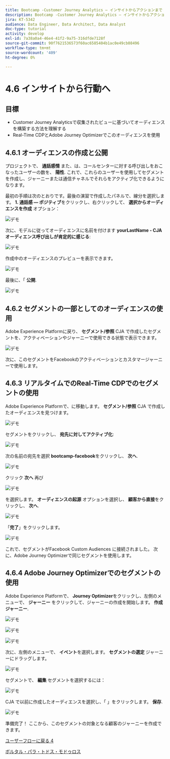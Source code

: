 ```yaml
---
title: Bootcamp -Customer Journey Analytics — インサイトからアクションまで
description: Bootcamp -Customer Journey Analytics — インサイトからアクションまで
jira: KT-5342
audience: Data Engineer, Data Architect, Data Analyst
doc-type: tutorial
activity: develop
exl-id: 7a38a0a4-46e4-41f2-9a75-316dfde7128f
source-git-commit: 90f7621536573f60ac6585404b1ac0e49cb08496
workflow-type: tm+mt
source-wordcount: '409'
ht-degree: 0%

---
```


# 4.6 インサイトから行動へ

## 目標

- Customer Journey Analyticsで収集されたビューに基づいてオーディエンスを構築する方法を理解する
- Real-Time CDPとAdobe Journey Optimizerでこのオーディエンスを使用

## 4.6.1 オーディエンスの作成と公開

プロジェクトで、 **通話感情** また、は、コールセンターに対する呼び出しをおこなったユーザーの数を、 **陽性**. これで、これらのユーザーを使用してセグメントを作成し、ジャーニーまたは通信チャネルでそれらをアクティブ化できるようになります。

最初の手順は次のとおりです。最後の演習で作成したパネルで、線分を選択します。 **1. 通話感 — ポジティブ**&#x200B;をクリックし、右クリックして、 **選択からオーディエンスを作成** オプション：

![デモ](./images/aud1.png)

次に、モデルに従ってオーディエンスに名前を付けます **yourLastName - CJA オーディエンス呼び出しが肯定的に感じる**:

![デモ](./images/aud2.png)

作成中のオーディエンスのプレビューを表示できます。

![デモ](./images/aud3.png)

最後に、「 **公開**.

![デモ](./images/aud4.png)

## 4.6.2 セグメントの一部としてのオーディエンスの使用

Adobe Experience Platformに戻り、 **セグメント/参照** CJA で作成したセグメントを、アクティベーションやジャーニーで使用できる状態で表示できます。

![デモ](./images/aud5.png)

次に、このセグメントをFacebookのアクティベーションとカスタマージャーニーで使用します。

## 4.6.3 リアルタイムでのReal-Time CDPでのセグメントの使用

Adobe Experience Platformで、に移動します。 **セグメント/参照** CJA で作成したオーディエンスを見つけます。

![デモ](./images/aud6.png)

セグメントをクリックし、 **宛先に対してアクティブ化**:

![デモ](./images/aud7.png)

次の名前の宛先を選択 **bootcamp-facebook**&#x200B;をクリックし、 **次へ**.

![デモ](./images/aud8.png)

クリック **次へ** 再び

![デモ](./images/aud9.png)

を選択します。 **オーディエンスの起源** オプションを選択し、 **顧客から直接**&#x200B;をクリックし、 **次へ**.

![デモ](./images/aud10.png)

「**完了**」をクリックします。

![デモ](./images/aud11.png)

これで、セグメントがFacebook Custom Audiences に接続されました。 次に、Adobe Journey Optimizerで同じセグメントを使用します。

## 4.6.4 Adobe Journey Optimizerでのセグメントの使用

Adobe Experience Platformで、 **Journey Optimizer**&#x200B;をクリックし、左側のメニューで、 **ジャーニー** をクリックして、ジャーニーの作成を開始します。 **作成ジャーニー**.

![デモ](./images/aud20.png)

![デモ](./images/aud21.png)

![デモ](./images/aud22.png)

次に、左側のメニューで、 **イベント**&#x200B;を選択します。 **セグメントの選定** ジャーニーにドラッグします。

![デモ](./images/aud23.png)

セグメントで、 **編集** セグメントを選択するには：

![デモ](./images/aud24.png)

CJA で以前に作成したオーディエンスを選択し、「 」をクリックします。  **保存**.

![デモ](./images/aud25.png)

準備完了！ ここから、このセグメントの対象となる顧客のジャーニーを作成できます。

[ユーザーフローに戻る 4](./uc4.md)

[ボルタル・パラ・トドス・モドゥロス](./../../overview.md)
